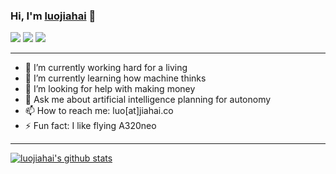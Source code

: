 ### Hi, I'm [luojiahai](https://luojiahai.com) 👋

[![](https://img.shields.io/badge/-X-000000?style=flat-square&logo=x&logoColor=white)](https://x.com/luojiahai)
[![](https://img.shields.io/badge/-Instagram-E4405F?style=flat-square&logo=instagram&logoColor=white)](https://instagram.com/luojiahai)
[![](https://img.shields.io/badge/-LinkedIn-0A66C2?style=flat-square&logo=linkedin&logoColor=white)](https://linkedin.com/in/luojiahai)

---

- 🔭 I’m currently working hard for a living
- 🌱 I’m currently learning how machine thinks
- 🤔 I’m looking for help with making money
- 💬 Ask me about artificial intelligence planning for autonomy
- 📫 How to reach me: luo[at]jiahai.co
- ⚡ Fun fact: I like flying A320neo

<!--
**luojiahai/luojiahai** is a ✨ _special_ ✨ repository because its `README.md` (this file) appears on your GitHub profile.

Here are some ideas to get you started:

- 🔭 I’m currently working on ...
- 🌱 I’m currently learning ...
- 👯 I’m looking to collaborate on ...
- 🤔 I’m looking for help with ...
- 💬 Ask me about ...
- 📫 How to reach me: ...
- 😄 Pronouns: ...
- ⚡ Fun fact: ...
-->

---

[![luojiahai's github stats](https://github-readme-stats.vercel.app/api?username=luojiahai&theme=github_dark&show_icons=true&border_radius=0&locale=cn)](https://github.com/luojiahai/)
